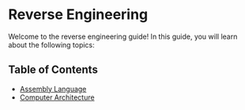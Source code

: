 # Reverse Engineering
Welcome to the reverse engineering guide! In this guide, you will learn about the following topics:

## Table of Contents
- [Assembly Language](Assembly%20Language/Table%20of%20Contents.md)
- [Computer Architecture](Computer%20Architecture/Table%20of%20Contents.md)

